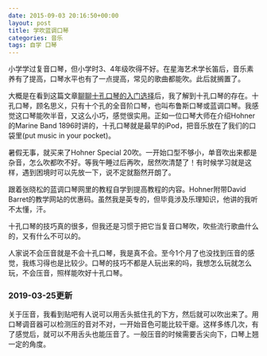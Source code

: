 ```yaml
---
date: 2015-09-03 20:16:50+00:00
layout: post
title: 学吹蓝调口琴
categories: 音乐
tags: 自学 口琴
---
```



小学学过复音口琴，但小学时3、4年级吹得不好。在星海艺术学长笛后，音乐素养有了提高，口琴水平也有了一点提高，常见的歌曲都能吹。此后就搁置了。

大概是在看到这篇文章[聊聊十孔口琴的入门选择](http://www.jianshu.com/p/13503ce16433)后，我了解到十孔口琴的存在。十孔口琴，顾名思义，只有十个孔的全音阶口琴，也叫布鲁斯口琴或蓝调口琴。我感觉这口琴能吹半音，又这么小巧，感觉很实用。正如一位口琴大师在介绍Hohner的Marine Band 1896时讲的，十孔口琴就是最早的iPod，把音乐放在了我们的口袋里(put music in your pocket)。

暑假无事，就买来了Hohner Special 20吹。一开始口型不够小，单音吹出来都是杂音，怎么吹都吹不好。等我午睡过后再吹，居然吹清楚了！有时候学习就是这样，遇到困境时可以先放一下，说不定就豁然开朗了。

跟着张晓松的蓝调口琴网里的教程自学到提高教程的内容。Hohner附带David Barret的教学网站的优惠码。虽然我是英专的，但毕竟涉及乐理知识，他讲的我听不太懂，汗。

十孔口琴的技巧真的很多，但我还是习惯于把它当复音口琴吹，吹些流行歌曲什么的，又有什么不可以的。

人家说不会压音就是不会十孔口琴，我是真不会。至今1个月了也没找到压音的感觉，我练习得也是比较少。口琴的技巧不都是人玩出来的吗，我想怎么玩就怎么玩，不会压音，照样能吹好十孔口琴。

### 2019-03-25更新

关于压音，我看到贴吧有人说可以用舌头抵住孔的下方，然后就可以吹出来了。用口琴调音器可以检测压的音对不对，一开始音色可能比较干瘪。这样多练几次，有了感觉后，就可以不用舌头也能压音了。一般压音的时候需要舌尖向下，口琴上翘一定的角度。

